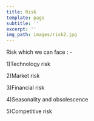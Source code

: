 ```yaml
---
title: Risk
template: page
subtitle: ''
excerpt: ''
img_path: images/risk2.jpg
---
```

Risk which we can face : -

1)Technology risk

2)Market risk

3)Financial risk

4)Seasonality and obsolescence

5)Competitive risk
